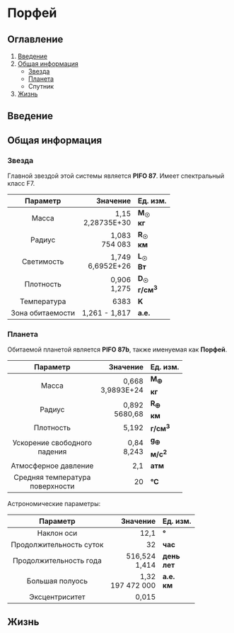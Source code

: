 # Порфей

## Оглавление

1. [Введение](#введение)
2. [Общая информация](#общая-информация)
   - [Звезда](#звезда)
   - [Планета](#планета)
   - Спутник
3. [Жизнь](#жизнь)

## Введение

## Общая информация

### Звезда

Главной звездой этой системы является **PIFO 87**. Имеет спектральный класс F7.

|     Параметр     |              Значение | Ед. изм.                                    |
| :--------------: | --------------------: | :------------------------------------------ |
|      Масса       |   1,15<br>2,28735E+30 | **M<sub>&#9737;</sub><br>кг**               |
|      Радиус      | 1,083<br>754&nbsp;083 | **R<sub>&#9737;</sub><br>км**               |
|    Светимость    |   1,749<br>6,6952E+26 | **L<sub>&#9737;</sub><br>Вт**               |
|    Плотность     |        0,906<br>1,275 | **D<sub>&#9737;</sub><br>г/см<sup>3</sup>** |
|   Температура    |                  6383 | **K**                                       |
| Зона обитаемости |         1,261 - 1,817 | **а.е.**                                    |

### Планета

Обитаемой планетой является **PIFO 87b**, также именуемая как **Порфей**.

|              Параметр              |            Значение | Ед. изм.                                     |
| :--------------------------------: | ------------------: | :------------------------------------------- |
|               Масса                | 0,668<br>3,9893E+24 | **M<sub>&#128808;</sub><br>кг**              |
|               Радиус               |    0,892<br>5680,68 | **R<sub>&#128808;</sub><br>км**              |
|             Плотность              |               5,192 | **г/см<sup>3</sup>**                         |
|  Ускорение свободного<br>падения   |       0,84<br>8,243 | **g<sub>&#128808;</sub><br>м/с<sup>2</sup>** |
|        Атмосферное давление        |                 2,1 | **атм**                                      |
| Средняя температура<br>поверхности |                  20 | **&deg;C**                                   |

Астрономические параметры:

|        Параметр         |                      Значение | Ед. изм.        |
| :---------------------: | ----------------------------: | :-------------- |
|       Наклон оси        |                          12,1 | **&deg;**       |
| Продолжительность суток |                            32 | **час**         |
| Продолжительность года  |              516,524<br>1,414 | **день<br>лет** |
|     Большая полуось     | 1,32<br>197&nbsp;472&nbsp;000 | **а.е.<br>км**  |
|     Эксцентриситет      |                         0,015 |                 |

## Жизнь